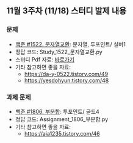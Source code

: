 ## 11월 3주차 (11/18) 스터디 발제 내용

### 문제
- [백준 #1522. 문자열교환](https://www.acmicpc.net/problem/1522): 문자열, 투포인트/ 실버1
- 정답 코드: Study_1522_문자열교환.py
- 스터디 Pdf 자료: [바로가기](https://github.com/AlgorithmStudy-Allumbus/codingtest_algorithm_study/blob/main/_WeeklyChallenges/W01-%5BTwoPointer%5D/%5B%EC%95%8C%EB%A1%AC%EB%B2%84%EC%8A%A4_%EA%B7%B8%EB%A6%AC%EB%93%9C%EC%95%8C%EA%B3%A0%EB%A6%AC%EC%A6%98%5D_1522%EB%B2%88_%EB%AC%B8%EC%9E%90%EC%97%B4%EA%B5%90%ED%99%98%5D.pdf)
- 기타 참고하면 좋을 자료:
    - https://da-y-0522.tistory.com/49
    - https://yesdohyun.tistory.com/48 

### 과제 문제
- [ 백준 #1806. 부분합](https://www.acmicpc.net/problem/1806): 투포인트/ 골드4
- 정답 코드: Assignment_1806_부분합.py
- 기타 참고하면 좋을 자료:
    -  https://aia1235.tistory.com/46
